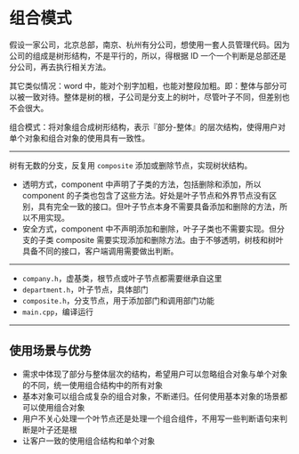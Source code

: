 # 组合模式

假设一家公司，北京总部，南京、杭州有分公司，想使用一套人员管理代码。因为公司的组成是树形结构，不是平行的，所以，得根据 ID 一个一个判断是总部还是分公司，再去执行相关方法。

其它类似情况：word 中，能对个别字加粗，也能对整段加粗。即：整体与部分可以被一致对待。整体是树的根，子公司是分支上的树叶，尽管叶子不同，但差别也不会很大。

组合模式：将对象组合成树形结构，表示『部分-整体』的层次结构，使得用户对单个对象和组合对象的使用具有一致性。

---

树有无数的分支，反复用 `composite` 添加或删除节点，实现树状结构。

- 透明方式，component 中声明了子类的方法，包括删除和添加，所以 component 的子类也包含了这些方法。好处是叶子节点和外界节点没有区别，具有完全一致的接口。但叶子节点本身不需要具备添加和删除的方法，所以不用实现。
- 安全方式，component 中不声明添加和删除，叶子子类也不需要实现。但分支的子类 composite 需要实现添加和删除方法。由于不够透明，树枝和树叶具备不同的接口，客户端调用需要做出判断。

---

- `company.h`，虚基类，根节点或叶子节点都需要继承自这里
- `department.h`，叶子节点，具体部门
- `composite.h`，分支节点，用于添加部门和调用部门功能
- `main.cpp`，编译运行

---

## 使用场景与优势

- 需求中体现了部分与整体层次的结构，希望用户可以忽略组合对象与单个对象的不同，统一使用组合结构中的所有对象
- 基本对象可以组合成复杂的组合对象，不断递归。任何使用基本对象的场景都可以使用组合对象
- 用户不关心处理一个叶节点还是处理一个组合组件，不用写一些判断语句来判断是叶子还是根
- 让客户一致的使用组合结构和单个对象